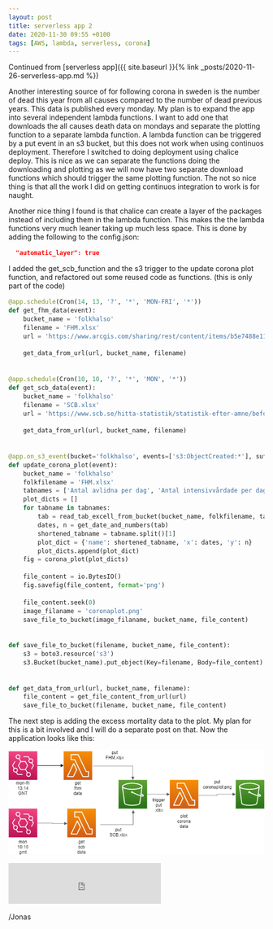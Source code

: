 ```yaml
---
layout: post
title: serverless app 2
date: 2020-11-30 09:55 +0100
tags: [AWS, lambda, serverless, corona]
---
```

Continued from [serverless app]({{ site.baseurl }}{% link _posts/2020-11-26-serverless-app.md %})

Another interesting source of for following corona in sweden is the number of dead this year 
from all causes compared to the number of dead previous years. This data is published every
monday. My plan is to expand the app into several independent lambda functions. I want to
add one that downloads the all causes death data on mondays and separate the plotting function
to a separate lambda function. A lambda function can be triggered by a put event in an s3 bucket,
but this does not work when using continuos deployment. Therefore I switched to doing deployment
using chalice deploy. This is nice as we can separate the functions doing the downloading and 
plotting as we will now have two separate download functions which should trigger the same plotting
function. The not so nice thing is that all the work I did on getting continuos integration to work
is for naught.

Another nice thing I found is that chalice can create a layer of the packages instead of
including them in the lambda function. This makes the the lambda functions very much leaner taking
up much less space. This is done by adding the following to the config.json:

```json
  "automatic_layer": true
```

I added the get_scb_function and the s3 trigger to the update corona plot function, and
refactored out some reused code as functions. (this is only part of the code)
```python
@app.schedule(Cron(14, 13, '?', '*', 'MON-FRI', '*'))
def get_fhm_data(event):
    bucket_name = 'folkhalso'
    filename = 'FHM.xlsx'
    url = 'https://www.arcgis.com/sharing/rest/content/items/b5e7488e117749c19881cce45db13f7e/data'

    get_data_from_url(url, bucket_name, filename)


@app.schedule(Cron(10, 10, '?', '*', 'MON', '*'))
def get_scb_data(event):
    bucket_name = 'folkhalso'
    filename = 'SCB.xlsx'
    url = 'https://www.scb.se/hitta-statistik/statistik-efter-amne/befolkning/befolkningens-sammansattning/befolkningsstatistik/pong/tabell-och-diagram/preliminar-statistik-over-doda/'

    get_data_from_url(url, bucket_name, filename)
    

@app.on_s3_event(bucket='folkhalso', events=['s3:ObjectCreated:*'], suffix='.xlsx')
def update_corona_plot(event):
    bucket_name = 'folkhalso'
    folkfilename = 'FHM.xlsx'
    tabnames = ['Antal avlidna per dag', 'Antal intensivvårdade per dag']
    plot_dicts = []
    for tabname in tabnames:
        tab = read_tab_excell_from_bucket(bucket_name, folkfilename, tabname)
        dates, n = get_date_and_numbers(tab)
        shortened_tabname = tabname.split()[1]
        plot_dict = {'name': shortened_tabname, 'x': dates, 'y': n}
        plot_dicts.append(plot_dict)
    fig = corona_plot(plot_dicts)

    file_content = io.BytesIO()
    fig.savefig(file_content, format='png')

    file_content.seek(0)
    image_filaname = 'coronaplot.png'
    save_file_to_bucket(image_filaname, bucket_name, file_content)


def save_file_to_bucket(filename, bucket_name, file_content):
    s3 = boto3.resource('s3')
    s3.Bucket(bucket_name).put_object(Key=filename, Body=file_content)


def get_data_from_url(url, bucket_name, filename):
    file_content = get_file_content_from_url(url)
    save_file_to_bucket(filename, bucket_name, file_content)
```

The next step is adding the excess mortality data to the plot. My plan for this is a bit involved
and I will do a separate post on that. Now the application looks like this:


![app](/images/fhm/app1.png)
    

<iframe src="https://open.spotify.com/embed/track/18kX8sPoqshqv0GtEOziTx" width="300" height="80" frameborder="0" allowtransparency="true" allow="encrypted-media"></iframe>

/Jonas